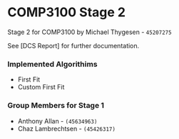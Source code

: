 # COMP3100 Stage 2
Stage 2 for COMP3100 by Michael Thygesen - `45207275`

See [DCS Report] for further documentation.


### Implemented Algorithims
- First Fit
- Custom First Fit

### Group Members for Stage 1
- Anthony Allan - ` (45634963) `
- Chaz Lambrechtsen - `(45426317)`
